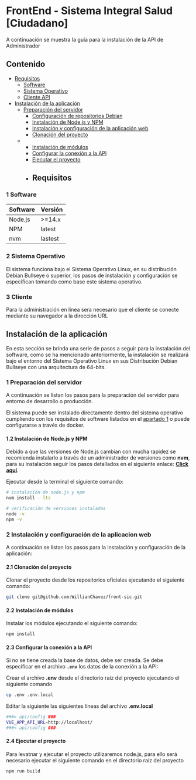 # FrontEnd - Sistema Integral Salud [Ciudadano]

A continuación se muestra la guía para la instalación de la API de Administrador

## Contenido

- [Requisitos](#requisitos)
  - [Software](#1-software)
  - [Sistema Operativo](#2-sistema-operativo)
  - [Cliente API](#3-cliente-api)
- [Instalación de la aplicación](#instalación-de-la-aplicación)
  - [Preparación del servidor](#1-preparación-del-servidor)
    - [Configuración de repositorios Debian](#11-configuración-de-repositorios-debian)
    - [Instalación de Node.js y NPM](#12-instalación-de-nodejs-y-npm)
    - [Instalación y configuración de la aplicación web](#2-instalación-y-configuración-de-la-aplicacion-web)
    - [Clonación del proyecto](#21-clonación-del-proyecto)
  - - [Instalación de módulos](#22-instalación-de-módulos)
    - [Configurar la conexión a la API](#23-configurar-la-conexión-a-la-api)
    - [Ejecutar el proyecto](#29-ejecutar-el-proyecto)
    - ## Requisitos

### 1 Software

| Software | Versión |
| -------- | ------- |
| Node.js  | >=14.x  |
| NPM      | latest  |
| nvm      | lastest |

### 2 Sistema Operativo

El sistema funciona bajo el Sistema Operativo Linux, en su distribución Debian Bullseye o superior, los pasos de instalación y configuración se especifican tomando como base este sistema operativo.

### 3 Cliente

Para la administración en linea sera necesario que el cliente se conecte mediante su navegador a la dirección URL

## Instalación de la aplicación

En esta sección se brinda una serie de pasos a seguir para la instalación del software, como se ha mencionado anteriormente, la instalación se realizará bajo el entorno del Sistema Operativo Linux en sus Distribución Debian Bullseye con una arquitectura de 64-bits.

### 1 Preparación del servidor

A continuación se listan los pasos para la preparación del servidor para entorno de desarrollo o producción.

El sistema puede ser instalado directamente dentro del sistema operativo cumpliendo con los requisitos de software listados en el [apartado 1](#1-software) o puede configurarse a través de docker.

#### 1.2 Instalación de Node.js y NPM

Debido a que las versiones de Node.js cambian con mucha rapidez se recomienda instalarlo a través de un administrador de versiones como **nvm**, para su instalación seguir los pasos detallados en el siguiente enlace: [**Click aquí**](https://github.com/nvm-sh/nvm#installing-and-updating).

Ejecutar desde la terminal el siguiente comando:

```bash
# instalación de node.js y npm
nvm install --lts

# verificación de versiones instaladas
node -v
npm -v
```

### 2 Instalación y configuración de la aplicacion web

A continuación se listan los pasos para la instalación y configuración de la aplicación:

#### 2.1 Clonación del proyecto

Clonar el proyecto desde los repositorios oficiales ejecutando el siguiente comando:

```bash
git clone git@github.com:WillianChavez/front-sic.git
```

#### 2.2 Instalación de módulos

Instalar los módulos ejecutando el siguiente comando:

```bash
npm install
```

#### 2.3 Configurar la conexión a la API

Si no se tiene creada la base de datos, debe ser creada. Se debe especificar en el archivo **`.env`** los datos de la conexión a la API:

Crear el archivo **.env** desde el directorio raíz del proyecto ejecutando el siguiente comando

```bash
cp .env .env.local
```

Editar la siguiente las siguientes líneas del archivo **.env.local**

```bash
###> api/config ###
VUE_APP_API_URL=http://localhost/
###< api/config ###
```

#### 2.4 Ejecutar el proyecto

Para levatnar y ejecutar el proyecto utilizaremos node.js, para ello será necesario ejecutar el siguiente comando en el directorio raíz del proyecto

```bash
npm run build
```
